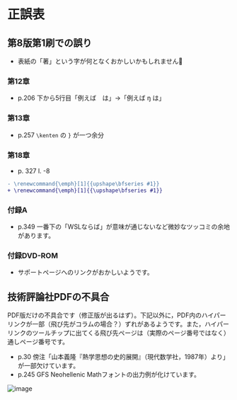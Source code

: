 # 正誤表

## 第8版第1刷での誤り

* 表紙の「著」という字が何となくおかしいかもしれません🤔

### 第12章

* p.206 下から5行目「例えば　は」→「例えば ŋ は」

### 第13章

* p.257 `\kenten` の `}` が一つ余分

### 第18章

* p. 327 l. -8
```diff
- \renewcommand{\emph}[1]{{upshape\bfseries #1}}
+ \renewcommand{\emph}[1]{{\upshape\bfseries #1}}
```

### 付録A

* p.349 一番下の「WSLならば」が意味が通じないなど微妙なツッコミの余地があります。

### 付録DVD-ROM

* サポートページへのリンクがおかしいようです。

## 技術評論社PDFの不具合

PDF版だけの不具合です（修正版が出るはず）。下記以外に，PDF内のハイパーリンクが一部（飛び先がコラムの場合？）ずれがあるようです。また，ハイパーリンクのツールチップに出てくる飛び先ページは（実際のページ番号ではなく）通しページ番号です。

* p.30 傍注「山本義隆『熱学思想の史的展開』（現代数学社，1987年）より」が一部欠けています。
* p.245 GFS Neohellenic Mathフォントの出力例が化けています。

![image](https://user-images.githubusercontent.com/3616498/101141239-5c170800-3657-11eb-9c05-8d1a46dfe4d6.png)
